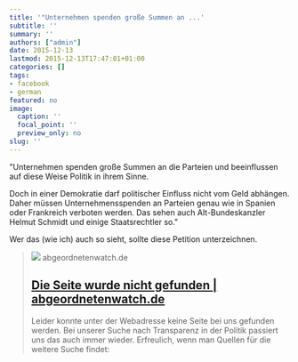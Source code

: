 ```yaml
---
title: '"Unternehmen spenden große Summen an ...'
subtitle: ''
summary: ''
authors: ["admin"]
date: 2015-12-13
lastmod: 2015-12-13T17:47:01+01:00
categories: []
tags:
- facebook
- german
featured: no
image:
  caption: ''
  focal_point: ''
  preview_only: no
slug: ''
---
```

"Unternehmen spenden große Summen an die Parteien und beeinflussen auf diese Weise Politik in ihrem Sinne.

Doch in einer Demokratie darf politischer Einfluss nicht vom Geld abhängen. Daher müssen Unternehmensspenden an Parteien genau wie in Spanien oder Frankreich verboten werden. Das sehen auch Alt-Bundeskanzler Helmut Schmidt und einige Staatsrechtler so."

Wer das (wie ich) auch so sieht, sollte diese Petition unterzeichnen.
> [![](https://www.abgeordnetenwatch.de/modules/custom/aw_general/images/aw_share_image_default.png)](https://www.abgeordnetenwatch.de/petitionen/unternehmensspenden-verbieten)
> abgeordnetenwatch.de
> ## [Die Seite wurde nicht gefunden | abgeordnetenwatch.de](https://www.abgeordnetenwatch.de/petitionen/unternehmensspenden-verbieten)
>
>Leider konnte unter der Webadresse keine Seite bei uns gefunden werden. Bei unserer Suche nach Transparenz in der Politik passiert uns das auch immer wieder. Erfreulich, wenn man Quellen für die weitere Suche findet:


